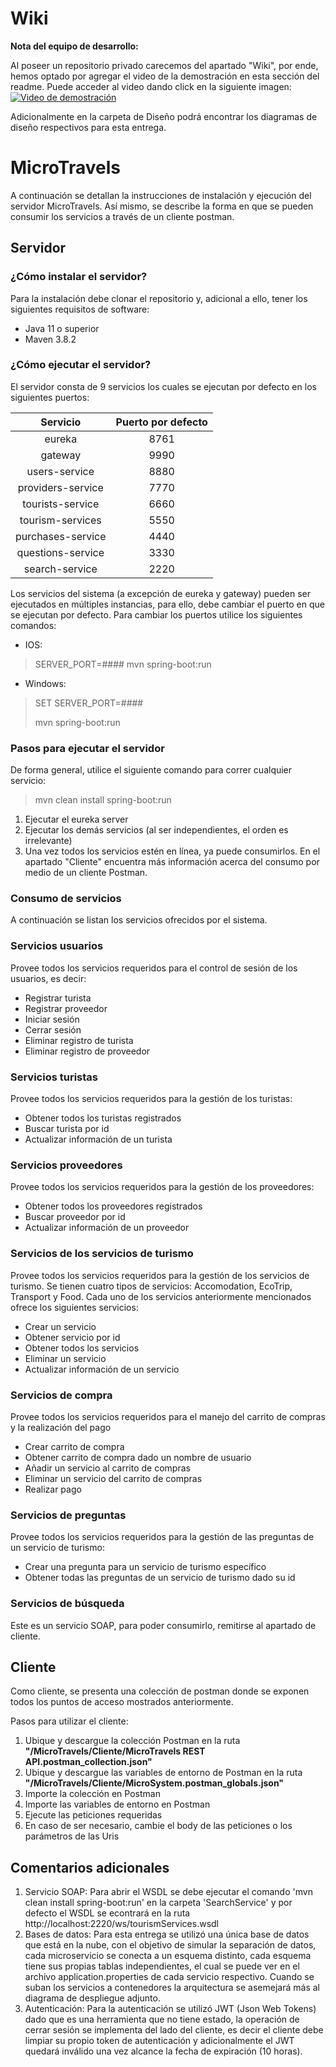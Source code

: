 # Wiki

**Nota del equipo de desarrollo:**

Al poseer un repositorio privado carecemos del apartado "Wiki", por ende, hemos optado por agregar el video de la demostración en esta sección del readme. Puede acceder al video dando click en la siguiente imagen:
[![Video de demostración](https://img.youtube.com/vi/JmpnQGyoZVE/0.jpg)](https://www.youtube.com/watch?v=JmpnQGyoZVE)

Adicionalmente en la carpeta de Diseño podrá encontrar los diagramas de diseño respectivos para esta entrega.

# MicroTravels
A continuación se detallan la instrucciones de instalación y ejecución del servidor MicroTravels. Así mismo, se describe la forma en que se pueden consumir los servicios a través de un cliente postman.

## Servidor
### ¿Cómo instalar el servidor?
Para la instalación debe clonar el repositorio y, adicional a ello, tener los siguientes requisitos de software:
* Java 11 o superior
* Maven 3.8.2

### ¿Cómo ejecutar el servidor?
El servidor consta de 9 servicios los cuales se ejecutan por defecto en los siguientes puertos:

|       Servicio       | Puerto por defecto |
| :---------------------: | :--------------------: |
|         eureka          |          8761          |
|         gateway         |          9990          |
|      users-service      |          8880          |
|    providers-service    |          7770          |
|    tourists-service     |          6660          |
| tourism-services |          5550          |
|    purchases-service    |          4440          |
|    questions-service    |          3330          |
|     search-service      |          2220          |

Los servicios del sistema (a excepción de eureka y gateway) pueden ser ejecutados en múltiples instancias, para ello, debe cambiar el puerto en que se ejecutan por defecto. Para cambiar los puertos utilice los siguientes comandos:

* IOS: 
> SERVER_PORT=#### mvn spring-boot:run

* Windows:
> SET SERVER_PORT=####
> 
> mvn spring-boot:run

### Pasos para ejecutar el servidor
De forma general, utilice el siguiente comando para correr cualquier servicio: 
> mvn clean install spring-boot:run
1. Ejecutar el eureka server
2. Ejecutar los demás servicios (al ser independientes, el orden es irrelevante)
3. Una vez todos los servicios estén en línea, ya puede consumirlos. En el apartado "Cliente" encuentra más información acerca del consumo por medio de un cliente Postman. 

### Consumo de servicios
A continuación se listan los servicios ofrecidos por el sistema. 

### Servicios usuarios
Provee todos los servicios requeridos para el control de sesión de los usuarios, es decir:
* Registrar turista
* Registrar proveedor
* Iniciar sesión
* Cerrar sesión
* Eliminar registro de turista
* Eliminar registro de proveedor

### Servicios turistas
Provee todos los servicios requeridos para la gestión de los turistas:
* Obtener todos los turistas registrados
* Buscar turista por id
* Actualizar información de un turista

### Servicios proveedores
Provee todos los servicios requeridos para la gestión de los proveedores:
* Obtener todos los proveedores registrados
* Buscar proveedor por id
* Actualizar información de un proveedor

### Servicios de los servicios de turismo
Provee todos los servicios requeridos para la gestión de los servicios de turismo. Se tienen cuatro tipos de servicios: Accomodation, EcoTrip, Transport y Food. Cada uno de los servicios anteriormente mencionados ofrece los siguientes servicios:
* Crear un servicio
* Obtener servicio por id
* Obtener todos los servicios
* Eliminar un servicio
* Actualizar información de un servicio

### Servicios de compra
Provee todos los servicios requeridos para el manejo del carrito de compras y la realización del pago
* Crear carrito de compra
* Obtener carrito de compra dado un nombre de usuario
* Añadir un servicio al carrito de compras
* Eliminar un servicio del carrito de compras
* Realizar pago

### Servicios de preguntas
Provee todos los servicios requeridos para la gestión de las preguntas de un servicio de turismo:
* Crear una pregunta para un servicio de turismo específico
* Obtener todas las preguntas de un servicio de turismo dado su id

### Servicios de búsqueda
Este es un servicio SOAP, para poder consumirlo, remitirse al apartado de cliente.

## Cliente
Como cliente, se presenta una colección de postman donde se exponen todos los puntos de acceso mostrados anteriormente. 

Pasos para utilizar el cliente:
1. Ubique y descargue la colección Postman en la ruta **"/MicroTravels/Cliente/MicroTravels REST API.postman_collection.json"**
2. Ubique y descargue las variables de entorno de Postman en la ruta **"/MicroTravels/Cliente/MicroSystem.postman_globals.json"** 
4. Importe la colección en Postman
5. Importe las variables de entorno en Postman
6. Ejecute las peticiones requeridas
7. En caso de ser necesario, cambie el body de las peticiones o los parámetros de las Uris

## Comentarios adicionales
1) Servicio SOAP: Para abrir el WSDL se debe ejecutar el comando 'mvn clean install spring-boot:run' en la carpeta 'SearchService' y por defecto el WSDL se econtrará en la ruta http://localhost:2220/ws/tourismServices.wsdl
2) Bases de datos: Para esta entrega se utilizó una única base de datos que está en la nube, con el objetivo de simular la separación de datos, cada microservicio se conecta a un esquema distinto, cada esquema tiene sus propias tablas independientes, el cual se puede ver en el archivo application.properties de cada servicio respectivo. Cuando se suban los servicios a contenedores la arquitectura se asemejará más al diagrama de despliegue adjunto.
3) Autenticación: Para la autenticación se utilizó JWT (Json Web Tokens) dado que es una herramienta que no tiene estado, la operación de cerrar sesión se implementa del lado del cliente, es decir el cliente debe limpiar su propio token de autenticación y adicionalmente el JWT quedará inválido una vez alcance la fecha de expiración (10 horas).

